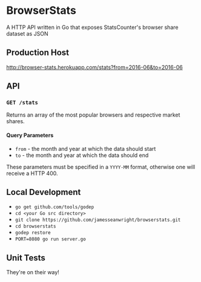 # BrowserStats

A HTTP API written in Go that exposes StatsCounter's browser share dataset as JSON 


## Production Host

http://browser-stats.herokuapp.com/stats?from=2016-06&to=2016-06


## API

### `GET /stats`

Returns an array of the most popular browsers and respective market shares.

#### Query Parameters

* `from` - the month and year at which the data should start
* `to` - the month and year at which the data should end

These parameters must be specified in a `YYYY-MM` format, otherwise one will receive a HTTP 400.


## Local Development

* `go get github.com/tools/godep`
* `cd <your Go src directory>`
* `git clone https://github.com/jamesseanwright/browserstats.git`
* `cd browserstats`
* `godep restore`
* `PORT=8080 go run server.go`


## Unit Tests

They're on their way!
